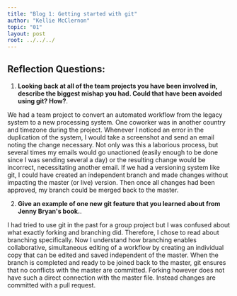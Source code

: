 ```yaml
---
title: "Blog 1: Getting started with git"
author: "Kellie McClernon"
topic: "01"
layout: post
root: ../../../
---
```


## Reflection Questions:

1. **Looking back at all of the team projects you have been involved in, describe the biggest mishap you had. Could that have been avoided using git? How?**. 

We had a team project to convert an automated workflow from the legacy system to a new processing system. One coworker was in another country and timezone during the project. Whenever I noticed an error in the duplication of the system, I would take a screenshot and send an email noting the change necessary. Not only was this a laborious process, but several times my emails would go unactioned (easily enough to be done since I was sending several a day) or the resulting change would be incorrect, necessitating another email. If we had a versioning system like git, I could have created an independent branch and made changes without impacting the master (or live) version. Then once all changes had been approved, my branch could be merged back to the master.

2. **Give an example of one new git feature that you learned about from Jenny Bryan's book.**.

I had tried to use git in the past for a group project but I was confused about what exactly forking and branching did. Therefore, I chose to read about branching specifically. Now I understand how branching enables collaborative, simultaneous editing of a workflow by creating an individual copy that can be edited and saved independent of the master. When the branch is completed and ready to be joined back to the master, git ensures that no conflicts with the master are committed. Forking however does not have such a direct connection with the master file. Instead changes are committed with a pull request.

